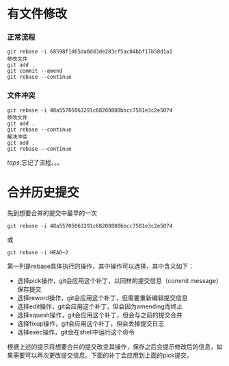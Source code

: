 # 有文件修改
### 正常流程

	git rebase -i 68598f1d65da0dd3de283cf5ac04bbf17b58d1a1
	修改文件
	git add .
	git commit --amend
	git rebase --continue

### 文件冲突
	git rebase -i 48a55705063291c68208880bbcc7581e3c2e5074
	修改文件
	git add .
	git rebase --continue
	解决冲突
	git add .
	git rebase –-continue

*taps*:忘记了流程。。。

# 合并历史提交
先到想要合并的提交中最早的一次
```
git rebase -i 48a55705063291c68208880bbcc7581e3c2e5074
```
或
```
git rebase -i HEAD~2
```

第一列是rebase具体执行的操作，其中操作可以选择，其中含义如下：

- 选择pick操作，git会应用这个补丁，以同样的提交信息（commit message）保存提交
- 选择reword操作，git会应用这个补丁，但需要重新编辑提交信息
- 选择edit操作，git会应用这个补丁，但会因为amending而终止
- 选择squash操作，git会应用这个补丁，但会与之前的提交合并
- 选择fixup操作，git会应用这个补丁，但会丢掉提交日志
- 选择exec操作，git会在shell中运行这个命令

根据上述的提示将想要合并的提交改变其操作，保存之后会提示修改后的信息，如果需要可以再次更改提交信息。下面的补丁会应用到上面的pick提交。

